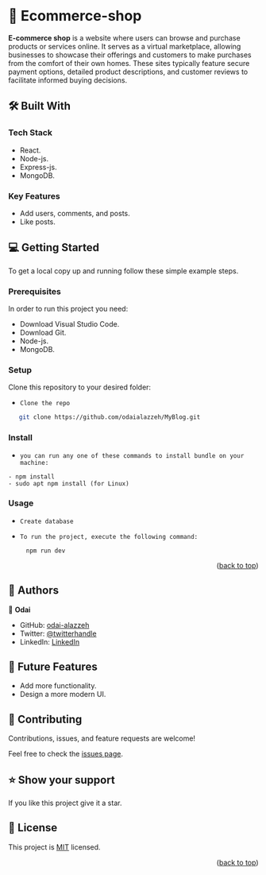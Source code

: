  <br/>

# 📖 Ecommerce-shop <a name="about-project"></a>


**E-commerce shop** is a website where users can browse and purchase products or services online. It serves as a virtual marketplace, allowing businesses to showcase their offerings and customers to make purchases from the comfort of their own homes. These sites typically feature secure payment options, detailed product descriptions, and customer reviews to facilitate informed buying decisions.

## 🛠 Built With <a name="built-with"></a>

### Tech Stack <a name="tech-stack"></a>

- React.
- Node-js.
- Express-js.
- MongoDB.

### Key Features <a name="key-features"></a>

- Add users, comments, and posts.
- Like posts.

<!-- GETTING STARTED -->

## 💻 Getting Started <a name="getting-started"></a>

To get a local copy up and running follow these simple example steps.

### Prerequisites

In order to run this project you need:

- Download Visual Studio Code.
- Download Git.
- Node-js.
- MongoDB.


### Setup

Clone this repository to your desired folder:
 
- `Clone the repo`
```sh
   git clone https://github.com/odaialazzeh/MyBlog.git
```
### Install


- `you can run any one of these commands to install bundle on your machine:`
```
- npm install
- sudo apt npm install (for Linux)
```

### Usage

-  `Create database`

- `To run the project, execute the following command:`
 ```
      npm run dev
```

<p align="right">(<a href="#readme-top">back to top</a>)</p>

<!-- AUTHORS -->

## 👥 Authors <a name="author"></a>

👤 **Odai**

- GitHub: [odai-alazzeh](https://github.com/odaialazzeh)
- Twitter: [@twitterhandle](https://twitter.com/odaialazzeh4)
- LinkedIn: [LinkedIn](https://www.linkedin.com/in/odaialazzeh/)

<!-- FUTURE FEATURES -->

## 🔭 Future Features <a name="future-features"></a>

 - Add more functionality.
 - Design a more modern UI.

<!-- CONTRIBUTING -->

## 🤝 Contributing <a name="contributing"></a>

Contributions, issues, and feature requests are welcome!

Feel free to check the [issues page](https://github.com/odaialazzeh/Ecommerce-shop/issues).

<!-- SUPPORT -->

## ⭐️ Show your support <a name="support"></a>

If you like this project give it a star.

<!-- LICENSE -->

## 📝 License <a name="license"></a>

This project is [MIT](./LICENSE) licensed.

<p align="right">(<a href="#readme-top">back to top</a>)</p>
